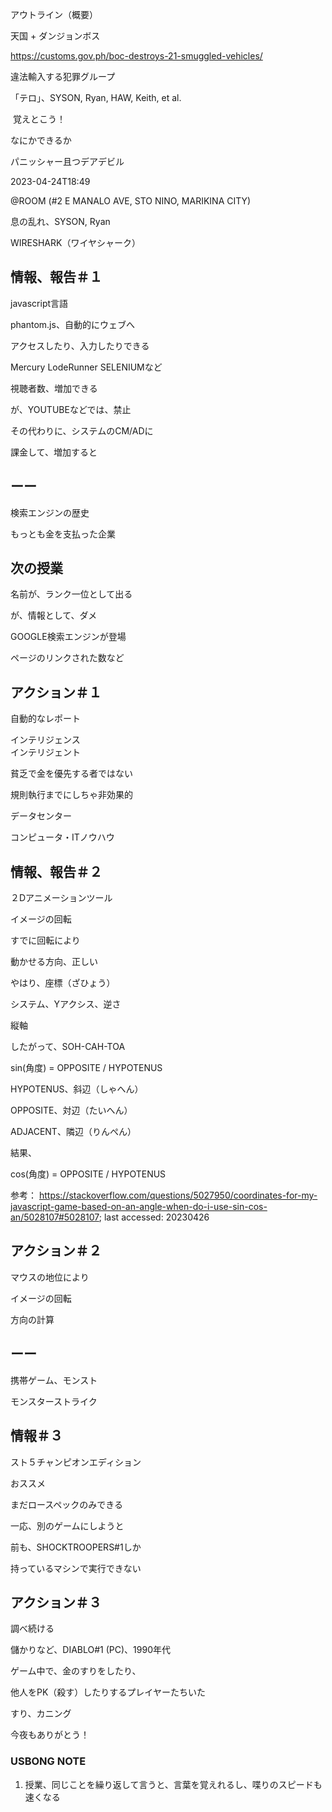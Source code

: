 アウトライン（概要）

天国 + ダンジョンボス

https://customs.gov.ph/boc-destroys-21-smuggled-vehicles/

違法輸入する犯罪グループ

「テロ」、SYSON, Ryan, HAW, Keith, et al.

 覚えとこう！

なにかできるか

パニッシャー且つデアデビル

2023-04-24T18:49

@ROOM (#2 E MANALO AVE, STO NINO, MARIKINA CITY)

息の乱れ、SYSON, Ryan

WIRESHARK（ワイヤシャーク）

## 情報、報告＃１

javascript言語

phantom.js、自動的にウェブへ

アクセスしたり、入力したりできる

Mercury LodeRunner
SELENIUMなど

視聴者数、増加できる

が、YOUTUBEなどでは、禁止

その代わりに、システムのCM/ADに

課金して、増加すると

## ーー

検索エンジンの歴史

もっとも金を支払った企業


## 次の授業


名前が、ランク一位として出る

が、情報として、ダメ

GOOGLE検索エンジンが登場

ページのリンクされた数など

## アクション＃１

自動的なレポート

インテリジェンス<br/>
インテリジェント

貧乏で金を優先する者ではない

規則執行までにしちゃ非効果的

データセンター

コンピュータ・ITノウハウ

## 情報、報告＃２

２Dアニメーションツール

イメージの回転

すでに回転により

動かせる方向、正しい

やはり、座標（ざひょう）

システム、Yアクシス、逆さ

縦軸

したがって、SOH-CAH-TOA

sin(角度) = OPPOSITE / HYPOTENUS

HYPOTENUS、斜辺（しゃへん）

OPPOSITE、対辺（たいへん）

ADJACENT、隣辺（りんぺん）

結果、

cos(角度) = OPPOSITE / HYPOTENUS

参考：
https://stackoverflow.com/questions/5027950/coordinates-for-my-javascript-game-based-on-an-angle-when-do-i-use-sin-cos-an/5028107#5028107; last accessed: 20230426

## アクション＃２

マウスの地位により

イメージの回転

方向の計算

## ーー

携帯ゲーム、モンスト

モンスターストライク

## 情報＃３

スト５チャンピオンエディション

おススメ

まだロースペックのみできる

一応、別のゲームにしようと

前も、SHOCKTROOPERS#1しか

持っているマシンで実行できない

## アクション＃３

調べ続ける

儲かりなど、DIABLO#1 (PC)、1990年代

ゲーム中で、金のすりをしたり、

他人をPK（殺す）したりするプレイヤーたちいた

すり、カニング

今夜もありがとう！


### USBONG NOTE

1) 授業、同じことを繰り返して言うと、言葉を覚えれるし、喋りのスピードも速くなる
